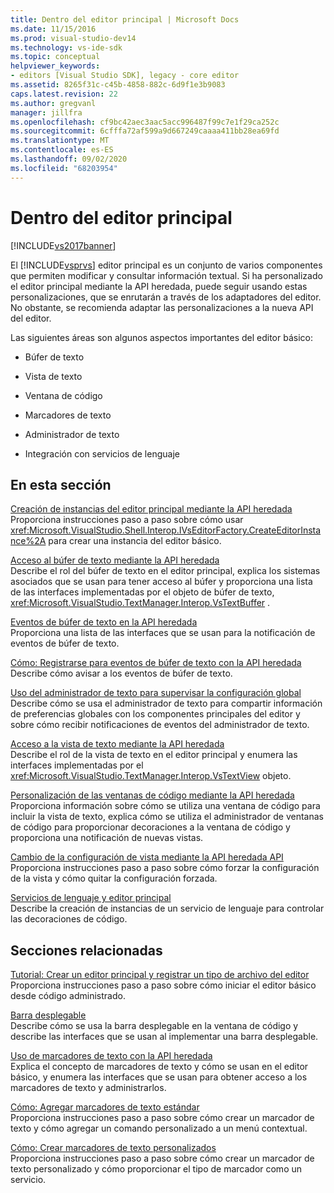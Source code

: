 ```yaml
---
title: Dentro del editor principal | Microsoft Docs
ms.date: 11/15/2016
ms.prod: visual-studio-dev14
ms.technology: vs-ide-sdk
ms.topic: conceptual
helpviewer_keywords:
- editors [Visual Studio SDK], legacy - core editor
ms.assetid: 8265f31c-c45b-4858-882c-6d9f1e3b9083
caps.latest.revision: 22
ms.author: gregvanl
manager: jillfra
ms.openlocfilehash: cf9bc42aec3aac5acc996487f99c7e1f29ca252c
ms.sourcegitcommit: 6cfffa72af599a9d667249caaaa411bb28ea69fd
ms.translationtype: MT
ms.contentlocale: es-ES
ms.lasthandoff: 09/02/2020
ms.locfileid: "68203954"
---
```

# <a name="inside-the-core-editor"></a>Dentro del editor principal
[!INCLUDE[vs2017banner](../includes/vs2017banner.md)]

El [!INCLUDE[vsprvs](../includes/vsprvs-md.md)] editor principal es un conjunto de varios componentes que permiten modificar y consultar información textual. Si ha personalizado el editor principal mediante la API heredada, puede seguir usando estas personalizaciones, que se enrutarán a través de los adaptadores del editor. No obstante, se recomienda adaptar las personalizaciones a la nueva API del editor.  
  
 Las siguientes áreas son algunos aspectos importantes del editor básico:  
  
- Búfer de texto  
  
- Vista de texto  
  
- Ventana de código  
  
- Marcadores de texto  
  
- Administrador de texto  
  
- Integración con servicios de lenguaje  
  
## <a name="in-this-section"></a>En esta sección  
 [Creación de instancias del editor principal mediante la API heredada](../extensibility/instantiating-the-core-editor-by-using-the-legacy-api.md)  
 Proporciona instrucciones paso a paso sobre cómo usar <xref:Microsoft.VisualStudio.Shell.Interop.IVsEditorFactory.CreateEditorInstance%2A> para crear una instancia del editor básico.  
  
 [Acceso al búfer de texto mediante la API heredada](../extensibility/accessing-the-text-buffer-by-using-the-legacy-api.md)  
 Describe el rol del búfer de texto en el editor principal, explica los sistemas asociados que se usan para tener acceso al búfer y proporciona una lista de las interfaces implementadas por el objeto de búfer de texto, <xref:Microsoft.VisualStudio.TextManager.Interop.VsTextBuffer> .  
  
 [Eventos de búfer de texto en la API heredada](../extensibility/text-buffer-events-in-the-legacy-api.md)  
 Proporciona una lista de las interfaces que se usan para la notificación de eventos de búfer de texto.  
  
 [Cómo: Registrarse para eventos de búfer de texto con la API heredada](../extensibility/how-to-register-for-text-buffer-events-with-the-legacy-api.md)  
 Describe cómo avisar a los eventos de búfer de texto.  
  
 [Uso del administrador de texto para supervisar la configuración global](../extensibility/using-the-text-manager-to-monitor-global-settings.md)  
 Describe cómo se usa el administrador de texto para compartir información de preferencias globales con los componentes principales del editor y sobre cómo recibir notificaciones de eventos del administrador de texto.  
  
 [Acceso a la vista de texto mediante la API heredada](../extensibility/accessing-thetext-view-by-using-the-legacy-api.md)  
 Describe el rol de la vista de texto en el editor principal y enumera las interfaces implementadas por el <xref:Microsoft.VisualStudio.TextManager.Interop.VsTextView> objeto.  
  
 [Personalización de las ventanas de código mediante la API heredada](../extensibility/customizing-code-windows-by-using-the-legacy-api.md)  
 Proporciona información sobre cómo se utiliza una ventana de código para incluir la vista de texto, explica cómo se utiliza el administrador de ventanas de código para proporcionar decoraciones a la ventana de código y proporciona una notificación de nuevas vistas.  
  
 [Cambio de la configuración de vista mediante la API heredada API](../extensibility/changing-view-settings-by-using-the-legacy-api.md)  
 Proporciona instrucciones paso a paso sobre cómo forzar la configuración de la vista y cómo quitar la configuración forzada.  
  
 [Servicios de lenguaje y editor principal](../extensibility/language-services-and-the-core-editor.md)  
 Describe la creación de instancias de un servicio de lenguaje para controlar las decoraciones de código.  
  
## <a name="related-sections"></a>Secciones relacionadas  
 [Tutorial: Crear un editor principal y registrar un tipo de archivo del editor](../extensibility/walkthrough-creating-a-core-editor-and-registering-an-editor-file-type.md)  
 Proporciona instrucciones paso a paso sobre cómo iniciar el editor básico desde código administrado.  
  
 [Barra desplegable](../extensibility/drop-down-bar.md)  
 Describe cómo se usa la barra desplegable en la ventana de código y describe las interfaces que se usan al implementar una barra desplegable.  
  
 [Uso de marcadores de texto con la API heredada](../extensibility/using-text-markers-with-the-legacy-api.md)  
 Explica el concepto de marcadores de texto y cómo se usan en el editor básico, y enumera las interfaces que se usan para obtener acceso a los marcadores de texto y administrarlos.  
  
 [Cómo: Agregar marcadores de texto estándar](../extensibility/how-to-add-standard-text-markers.md)  
 Proporciona instrucciones paso a paso sobre cómo crear un marcador de texto y cómo agregar un comando personalizado a un menú contextual.  
  
 [Cómo: Crear marcadores de texto personalizados](../extensibility/how-to-create-custom-text-markers.md)  
 Proporciona instrucciones paso a paso sobre cómo crear un marcador de texto personalizado y cómo proporcionar el tipo de marcador como un servicio.
